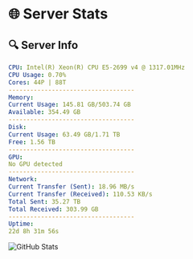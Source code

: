 # 🌐 Server Stats
## 🔍 Server Info
```yaml
CPU: Intel(R) Xeon(R) CPU E5-2699 v4 @ 1317.01MHz
CPU Usage: 0.70%
Cores: 44P | 88T
-----------------------------------
Memory:
Current Usage: 145.81 GB/503.74 GB
Available: 354.49 GB
-----------------------------------
Disk:
Current Usage: 63.49 GB/1.71 TB
Free: 1.56 TB
-----------------------------------
GPU:
No GPU detected
-----------------------------------
Network:
Current Transfer (Sent): 18.96 MB/s
Current Transfer (Received): 110.53 KB/s
Total Sent: 35.27 TB
Total Received: 303.99 GB
-----------------------------------
Uptime:
22d 8h 31m 56s
```
![GitHub Stats](https://img.shields.io/badge/Updated-2025-03-30_05:54:45-blue)